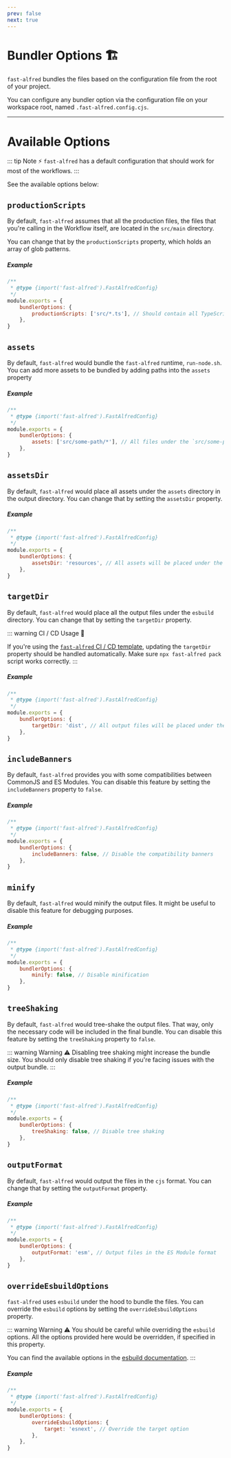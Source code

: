 ```yaml
---
prev: false
next: true
---
```


# Bundler Options 🏗️

`fast-alfred` bundles the files based on the configuration file from the root of your project.

You can configure any bundler option via the configuration file on your workspace root,
named `.fast-alfred.config.cjs`.

<hr>

# Available Options

::: tip Note :zap:
`fast-alfred` has a default configuration that should work for most of the workflows.
:::

See the available options below:

## `productionScripts`

By default, `fast-alfred` assumes that all the production files, the files that you're calling in the Workflow itself, are located in the `src/main` directory.

You can change that by the `productionScripts` property, which holds an array of glob patterns.

##### Example

```javascript
/**
 * @type {import('fast-alfred').FastAlfredConfig}
 */
module.exports = {
    bundlerOptions: {
        productionScripts: ['src/*.ts'], // Should contain all TypeScript files under the `src` directory
    },
}
```

## `assets`

By default, `fast-alfred` would bundle the `fast-alfred` runtime, `run-node.sh`.
You can add more assets to be bundled by adding paths into the `assets` property

##### Example

```javascript
/**
 * @type {import('fast-alfred').FastAlfredConfig}
 */
module.exports = {
    bundlerOptions: {
        assets: ['src/some-path/*'], // All files under the `src/some-path` directory will be bundled as assets
    },
}
```

## `assetsDir`

By default, `fast-alfred` would place all assets under the `assets` directory in the output directory.
You can change that by setting the `assetsDir` property.

##### Example

```javascript
/**
 * @type {import('fast-alfred').FastAlfredConfig}
 */
module.exports = {
    bundlerOptions: {
        assetsDir: 'resources', // All assets will be placed under the `resources` directory in the output directory
    },
}
```

## `targetDir`

By default, `fast-alfred` would place all the output files under the `esbuild` directory.
You can change that by setting the `targetDir` property.

::: warning CI / CD Usage :rotating_light:

If you're using the [`fast-alfred` CI / CD template](/app/ci/github-actions), updating the `targetDir` property should be handled automatically.
Make sure `npx fast-alfred pack` script works correctly.
:::

##### Example

```javascript
/**
 * @type {import('fast-alfred').FastAlfredConfig}
 */
module.exports = {
    bundlerOptions: {
        targetDir: 'dist', // All output files will be placed under the `dist` directory
    },
}
```

## `includeBanners`

By default, `fast-alfred` provides you with some compatibilities between CommonJS and ES Modules.
You can disable this feature by setting the `includeBanners` property to `false`.

##### Example

```javascript
/**
 * @type {import('fast-alfred').FastAlfredConfig}
 */
module.exports = {
    bundlerOptions: {
        includeBanners: false, // Disable the compatibility banners
    },
}
```

## `minify`

By default, `fast-alfred` would minify the output files.
It might be useful to disable this feature for debugging purposes.

##### Example

```javascript
/**
 * @type {import('fast-alfred').FastAlfredConfig}
 */
module.exports = {
    bundlerOptions: {
        minify: false, // Disable minification
    },
}
```

## `treeShaking`

By default, `fast-alfred` would tree-shake the output files. That way, only the necessary code will be included in the final bundle.
You can disable this feature by setting the `treeShaking` property to `false`.

::: warning Warning :warning:
Disabling tree shaking might increase the bundle size.
You should only disable tree shaking if you're facing issues with the output bundle.
:::

##### Example

```javascript
/**
 * @type {import('fast-alfred').FastAlfredConfig}
 */
module.exports = {
    bundlerOptions: {
        treeShaking: false, // Disable tree shaking
    },
}
```

## `outputFormat`

By default, `fast-alfred` would output the files in the `cjs` format.
You can change that by setting the `outputFormat` property.

##### Example

```javascript
/**
 * @type {import('fast-alfred').FastAlfredConfig}
 */
module.exports = {
    bundlerOptions: {
        outputFormat: 'esm', // Output files in the ES Module format
    },
}
```

## `overrideEsbuildOptions`

`fast-alfred` uses `esbuild` under the hood to bundle the files.
You can override the `esbuild` options by setting the `overrideEsbuildOptions` property.

::: warning Warning :warning:
You should be careful while overriding the `esbuild` options.
All the options provided here would be overridden, if specified in this property.

You can find the available options in the [esbuild documentation](https://esbuild.github.io/api/).
:::

##### Example

```javascript
/**
 * @type {import('fast-alfred').FastAlfredConfig}
 */
module.exports = {
    bundlerOptions: {
        overrideEsbuildOptions: {
            target: 'esnext', // Override the target option
        },
    },
}
```
